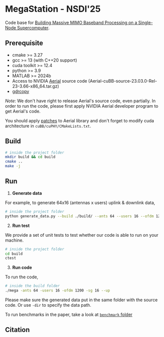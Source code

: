 # MegaStation - NSDI'25

Code base for [Building Massive MIMO Baseband Processing on a Single-Node Supercomputer](https://www.usenix.org/conference/nsdi25/presentation/xie).

## Prerequisite

- cmake >= 3.27
- gcc >= 13 (with C++20 support)
- cuda toolkit >= 12.4
- python >= 3.9
- MATLAB >= 2024b
- Access to NVIDIA [Aerial](https://developer.nvidia.com/aerial) source code (Aerial-cuBB-source-23.03.0-Rel-23-3.66-x86_64.tar.gz)
- [gdrcopy](https://github.com/NVIDIA/gdrcopy)

*Note*: We don't have right to release Aerial's source code, even partially. In order to run the code, please first apply NVIDIA Aerial developer program to get Aerial's code.

You should apply [patches](third_party/aerial-ldpc-encode.patch) to Aerial library and don't forget to modify cuda architecture in `cuBB/cuPHY/CMakeLists.txt`.


## Build

```bash
# inside the project folder
mkdir build && cd build
cmake ..
make -j
```

## Run

1. **Generate data**

For example, to generate 64x16 (antennas x users) uplink & downlink data,
```bash
# inside the project folder
python generate_data.py --build ./build/ --ants 64 --users 16 --ofdm 1200 --sg 16
```

2. **Run test**

We provide a set of unit tests to test whether our code is able to run on your machine.

```bash
# inside the project folder
cd build
ctest
```

3. **Run code**

To run the code,
```bash
# inside the build folder
./mega -ants 64 -users 16 -ofdm 1200 -sg 16 --up
```
Please make sure the generated data put in the same folder with the source code. Or use `-dir` to specify the data path.

To run benchmarks in the paper, take a look at [`benchmark` folder](./benchmark)

## Citation

<!---
TODO: add bibtex
-->